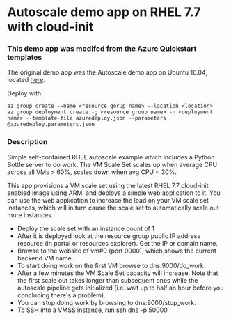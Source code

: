 # Autoscale demo app on RHEL 7.7 with cloud-init

### This demo app was modifed from the Azure Quickstart templates
The original demo app was the Autoscale demo app on Ubuntu 16.04, located [here](https://github.com/Azure/azure-quickstart-templates/tree/master/201-vmss-bottle-autoscale).

Deploy with:
```
az group create --name <resource gorup name> --location <location>
az group deployment create -g <resource group name> -n <deployment name> --template-file azuredeploy.json --parameters @azuredeploy.parameters.json
```

### Description
Simple self-contained RHEL autoscale example which includes a Python Bottle server to do work. The VM Scale Set scales up when average CPU across all VMs > 60%, scales down when avg CPU < 30%.

This app provisions a VM scale set using the latest RHEL 7.7 cloud-init enabled image using ARM, and deploys a simple web application to it. You can use the web application to increase the load on your VM scale set instances, which will in turn cause the scale set to automatically scale out more instances.

- Deploy the scale set with an instance count of 1
- After it is deployed look at the resource group public IP address resource (in portal or resources explorer). Get the IP or domain name.
- Browse to the website of vm#0 (port 9000), which shows the current backend VM name.
- To start doing work on the first VM browse to dns:9000/do_work
- After a few minutes the VM Scale Set capacity will increase. Note that the first scale out takes longer than subsequent ones whlie the autoscale pipeline gets initialized (i.e. wait up to half an hour before you concluding there's a problem).
- You can stop doing work by browsing to dns:9000/stop_work.
- To SSH into a VMSS instance, run ssh dns -p 50000